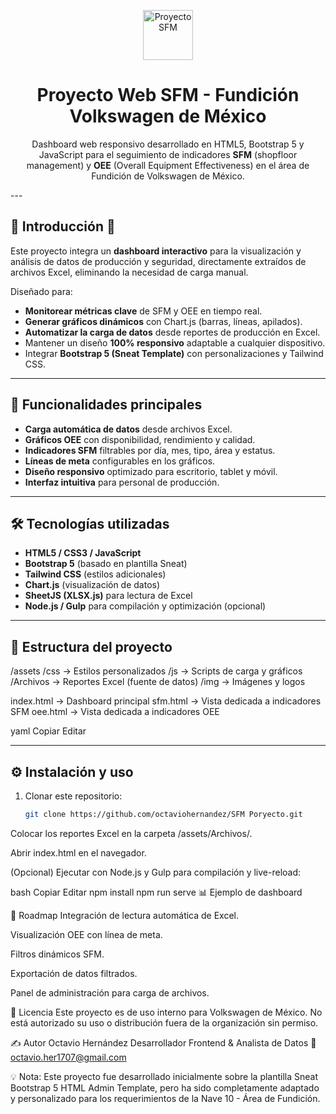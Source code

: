 <p align="center">
<img src="/SFM Proyecto/img/FON.PNG" alt="Proyecto SFM" width="80px">
</p>

<h1 align="center">
   Proyecto Web SFM - Fundición Volkswagen de México
</h1>

<p align="center">
   Dashboard web responsivo desarrollado en HTML5, Bootstrap 5 y JavaScript para el seguimiento de indicadores <b>SFM</b> (shopfloor management) y <b>OEE</b> (Overall Equipment Effectiveness) en el área de Fundición de Volkswagen de México.
</p>
---

## 📌 Introducción 🚀

Este proyecto integra un **dashboard interactivo** para la visualización y análisis de datos de producción y seguridad, directamente extraídos de archivos Excel, eliminando la necesidad de carga manual.

Diseñado para:
- **Monitorear métricas clave** de SFM y OEE en tiempo real.
- **Generar gráficos dinámicos** con Chart.js (barras, líneas, apilados).
- **Automatizar la carga de datos** desde reportes de producción en Excel.
- Mantener un diseño **100% responsivo** adaptable a cualquier dispositivo.
- Integrar **Bootstrap 5 (Sneat Template)** con personalizaciones y Tailwind CSS.

---

## 🚀 Funcionalidades principales

- **Carga automática de datos** desde archivos Excel.
- **Gráficos OEE** con disponibilidad, rendimiento y calidad.
- **Indicadores SFM** filtrables por día, mes, tipo, área y estatus.
- **Líneas de meta** configurables en los gráficos.
- **Diseño responsivo** optimizado para escritorio, tablet y móvil.
- **Interfaz intuitiva** para personal de producción.

---

## 🛠️ Tecnologías utilizadas

- **HTML5 / CSS3 / JavaScript**
- **Bootstrap 5** (basado en plantilla Sneat)
- **Tailwind CSS** (estilos adicionales)
- **Chart.js** (visualización de datos)
- **SheetJS (XLSX.js)** para lectura de Excel
- **Node.js / Gulp** para compilación y optimización (opcional)

---

## 📂 Estructura del proyecto

/assets
/css → Estilos personalizados
/js → Scripts de carga y gráficos
/Archivos → Reportes Excel (fuente de datos)
/img → Imágenes y logos

index.html → Dashboard principal
sfm.html → Vista dedicada a indicadores SFM
oee.html → Vista dedicada a indicadores OEE

yaml
Copiar
Editar

---

## ⚙️ Instalación y uso

1. Clonar este repositorio:
   ```bash
   git clone https://github.com/octaviohernandez/SFM Poryecto.git
Colocar los reportes Excel en la carpeta /assets/Archivos/.

Abrir index.html en el navegador.

(Opcional) Ejecutar con Node.js y Gulp para compilación y live-reload:

bash
Copiar
Editar
npm install
npm run serve
📊 Ejemplo de dashboard

📅 Roadmap
 Integración de lectura automática de Excel.

 Visualización OEE con línea de meta.

 Filtros dinámicos SFM.

 Exportación de datos filtrados.

 Panel de administración para carga de archivos.

📄 Licencia
Este proyecto es de uso interno para Volkswagen de México.
No está autorizado su uso o distribución fuera de la organización sin permiso.

✍️ Autor
Octavio Hernández
Desarrollador Frontend & Analista de Datos
📧 octavio.her1707@gmail.com

💡 Nota: Este proyecto fue desarrollado inicialmente sobre la plantilla Sneat Bootstrap 5 HTML Admin Template, pero ha sido completamente adaptado y personalizado para los requerimientos de la Nave 10 - Área de Fundición.
